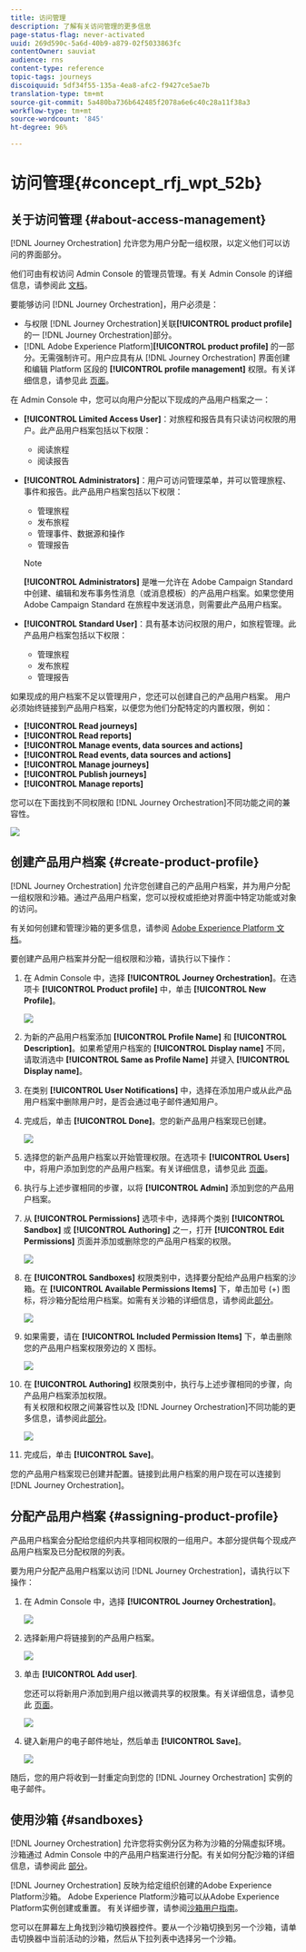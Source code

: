 ```yaml
---
title: 访问管理
description: 了解有关访问管理的更多信息
page-status-flag: never-activated
uuid: 269d590c-5a6d-40b9-a879-02f5033863fc
contentOwner: sauviat
audience: rns
content-type: reference
topic-tags: journeys
discoiquuid: 5df34f55-135a-4ea8-afc2-f9427ce5ae7b
translation-type: tm+mt
source-git-commit: 5a480ba736b642485f2078a6e6c40c28a11f38a3
workflow-type: tm+mt
source-wordcount: '845'
ht-degree: 96%

---
```



# 访问管理{#concept_rfj_wpt_52b}

## 关于访问管理 {#about-access-management}

[!DNL Journey Orchestration] 允许您为用户分配一组权限，以定义他们可以访问的界面部分。

他们可由有权访问 Admin Console 的管理员管理。有关 Admin Console 的详细信息，请参阅此 [文档](https://helpx.adobe.com/cn/enterprise/managing/user-guide.html)。

要能够访问 [!DNL Journey Orchestration]，用户必须是：

* 与权限 [!DNL Journey Orchestration]关联&#x200B;**[!UICONTROL product profile]**&#x200B;的一 [!DNL Journey Orchestration]部分。
* [!DNL Adobe Experience Platform]**[!UICONTROL product profile]** 的一部分。无需强制许可。用户应具有从 [!DNL Journey Orchestration] 界面创建和编辑 Platform 区段的 **[!UICONTROL profile management]** 权限。有关详细信息，请参见此 [ 页面](https://docs.adobe.com/content/help/zh-Hans/experience-platform/access-control/home.html#adobe-admin-console)。

在 Admin Console 中，您可以向用户分配以下现成的产品用户档案之一：

* **[!UICONTROL Limited Access User]**：对旅程和报告具有只读访问权限的用户。此产品用户档案包括以下权限：
   * 阅读旅程
   * 阅读报告

* **[!UICONTROL Administrators]**：用户可访问管理菜单，并可以管理旅程、事件和报告。此产品用户档案包括以下权限：
   * 管理旅程
   * 发布旅程
   * 管理事件、数据源和操作
   * 管理报告

   >[!NOTE]
   >
   >**[!UICONTROL Administrators]** 是唯一允许在 Adobe Campaign Standard 中创建、编辑和发布事务性消息（或消息模板）的产品用户档案。如果您使用 Adobe Campaign Standard 在旅程中发送消息，则需要此产品用户档案。

* **[!UICONTROL Standard User]**：具有基本访问权限的用户，如旅程管理。此产品用户档案包括以下权限：
   * 管理旅程
   * 发布旅程
   * 管理报告

如果现成的用户档案不足以管理用户，您还可以创建自己的产品用户档案。
用户必须始终链接到产品用户档案，以便您为他们分配特定的内置权限，例如：

* **[!UICONTROL Read journeys]**
* **[!UICONTROL Read reports]**
* **[!UICONTROL Manage events, data sources and actions]**
* **[!UICONTROL Read events, data sources and actions]**
* **[!UICONTROL Manage journeys]**
* **[!UICONTROL Publish journeys]**
* **[!UICONTROL Manage reports]**

您可以在下面找到不同权限和 [!DNL Journey Orchestration]不同功能之间的兼容性。

![](../assets/do-not-localize/journey_permission.png)

## 创建产品用户档案 {#create-product-profile}

[!DNL Journey Orchestration] 允许您创建自己的产品用户档案，并为用户分配一组权限和沙箱。通过产品用户档案，您可以授权或拒绝对界面中特定功能或对象的访问。

有关如何创建和管理沙箱的更多信息，请参阅 [Adobe Experience Platform 文档](https://docs.adobe.com/content/help/zh-Hans/experience-platform/sandbox/ui/user-guide.html)。

要创建产品用户档案并分配一组权限和沙箱，请执行以下操作：

1. 在 Admin Console 中，选择 **[!UICONTROL Journey Orchestration]**。在选项卡 **[!UICONTROL Product profile]** 中，单击 **[!UICONTROL New Profile]**。

   ![](../assets/do-not-localize/user_management_5.png)

1. 为新的产品用户档案添加 **[!UICONTROL Profile Name]** 和 **[!UICONTROL Description]**。如果希望用户档案的 **[!UICONTROL Display name]** 不同，请取消选中 **[!UICONTROL Same as Profile Name]** 并键入 **[!UICONTROL Display name]**。

1. 在类别 **[!UICONTROL User Notifications]** 中，选择在添加用户或从此产品用户档案中删除用户时，是否会通过电子邮件通知用户。

1. 完成后，单击 **[!UICONTROL Done]**。您的新产品用户档案现已创建。

   ![](../assets/do-not-localize/user_management_1.png)

1. 选择您的新产品用户档案以开始管理权限。在选项卡 **[!UICONTROL Users]** 中，将用户添加到您的产品用户档案。有关详细信息，请参见此 [ 页面](../about/access-management.md#assigning-product-profile)。

1. 执行与上述步骤相同的步骤，以将 **[!UICONTROL Admin]** 添加到您的产品用户档案。

1. 从 **[!UICONTROL Permissions]** 选项卡中，选择两个类别 **[!UICONTROL Sandbox]** 或 **[!UICONTROL Authoring]** 之一，打开 **[!UICONTROL Edit Permissions]** 页面并添加或删除您的产品用户档案的权限。

   ![](../assets/do-not-localize/user_management_7.png)

1. 在 **[!UICONTROL Sandboxes]** 权限类别中，选择要分配给产品用户档案的沙箱。在 **[!UICONTROL Available Permissions Items]** 下，单击加号 (+) 图标，将沙箱分配给用户档案。如需有关沙箱的详细信息，请参阅此[部分](../about/access-management.md#sandboxes)。

   ![](../assets/do-not-localize/user_management_8.png)

1. 如果需要，请在 **[!UICONTROL Included Permission Items]** 下，单击删除您的产品用户档案权限旁边的 X 图标。

   ![](../assets/do-not-localize/user_management_9.png)

1. 在 **[!UICONTROL Authoring]** 权限类别中，执行与上述步骤相同的步骤，向产品用户档案添加权限。
   <br>有关权限和权限之间兼容性以及 [!DNL Journey Orchestration]不同功能的更多信息，请参阅此[部分](../about/access-management.md#about-access-management)。

   ![](../assets/do-not-localize/user_management_10.png)

1. 完成后，单击 **[!UICONTROL Save]**。

您的产品用户档案现已创建并配置。链接到此用户档案的用户现在可以连接到 [!DNL Journey Orchestration]。

## 分配产品用户档案 {#assigning-product-profile}

产品用户档案会分配给您组织内共享相同权限的一组用户。本部分提供每个现成产品用户档案及已分配权限的列表。

要为用户分配产品用户档案以访问 [!DNL Journey Orchestration]，请执行以下操作：

1. 在 Admin Console 中，选择 **[!UICONTROL Journey Orchestration]**。

   ![](../assets/do-not-localize/user_management.png)

1. 选择新用户将链接到的产品用户档案。

   ![](../assets/do-not-localize/user_management_2.png)

1. 单击 **[!UICONTROL Add user]**.

   您还可以将新用户添加到用户组以微调共享的权限集。有关详细信息，请参见此 [ 页面](https://helpx.adobe.com/cn/enterprise/using/user-groups.html)。

   ![](../assets/do-not-localize/user_management_3.png)

1. 键入新用户的电子邮件地址，然后单击 **[!UICONTROL Save]**。

   ![](../assets/do-not-localize/user_management_4.png)

随后，您的用户将收到一封重定向到您的 [!DNL Journey Orchestration] 实例的电子邮件。

## 使用沙箱 {#sandboxes}

[!DNL Journey Orchestration] 允许您将实例分区为称为沙箱的分隔虚拟环境。
沙箱通过 Admin Console 中的产品用户档案进行分配。有关如何分配沙箱的详细信息，请参阅此 [部分](../about/access-management.md#create-product-profile)。

[!DNL Journey Orchestration] 反映为给定组织创建的Adobe Experience Platform沙箱。
Adobe Experience Platform沙箱可以从Adobe Experience Platform实例创建或重置。 有关详细步骤，请参阅[沙箱用户指南](https://docs.adobe.com/content/help/zh-Hans/experience-platform/sandbox/ui/user-guide.html)。

您可以在屏幕左上角找到沙箱切换器控件。要从一个沙箱切换到另一个沙箱，请单击切换器中当前活动的沙箱，然后从下拉列表中选择另一个沙箱。
